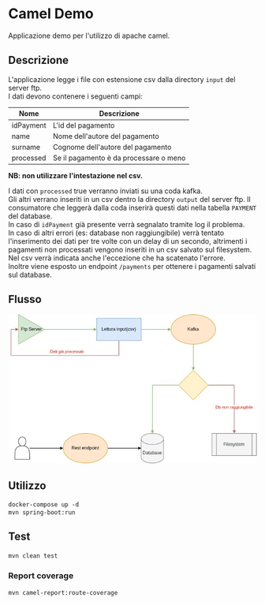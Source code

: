 # Camel Demo

Applicazione demo per l'utilizzo di apache camel.

## Descrizione

L'applicazione legge i file con estensione csv dalla directory `input` del server ftp.<br>
I dati devono contenere i seguenti campi:

| Nome      | Descrizione                            |
|-----------|----------------------------------------|
| idPayment | L'id del pagamento                     |
| name      | Nome dell'autore del pagamento         |
| surname   | Cognome dell'autore del pagamento      |
| processed | Se il pagamento è da processare o meno |

**NB: non utilizzare l'intestazione nel csv.**

I dati con `processed` true verranno inviati su una coda kafka.<br>
Gli altri verrano inseriti in un csv dentro la directory `output` del server ftp.
Il consumatore che leggerà dalla coda inserirà questi dati nella tabella `PAYMENT` del database.<br>
In caso di `idPayment` già presente verrà segnalato tramite log il problema.<br>
In caso di altri errori (es: database non raggiungibile) verrà tentato l'inserimento dei dati per tre volte con un 
delay di un secondo, altrimenti i pagamenti non processati vengono inseriti in un csv salvato sul filesystem.<br>
Nel csv verrà indicata anche l'eccezione che ha scatenato l'errore.<br>
Inoltre viene esposto un endpoint `/payments` per ottenere i pagamenti salvati sul database.


## Flusso
![flusso](docs/flow.jpg)

## Utilizzo
```
docker-compose up -d
mvn spring-boot:run
```
## Test
```
mvn clean test
```
### Report coverage
```
mvn camel-report:route-coverage
```
